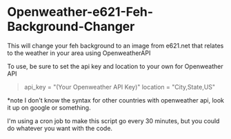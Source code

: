 # Openweather-e621-Feh-Background-Changer
This will change your feh background to an image from e621.net that relates to the weather in your area using OpenweatherAPI

To use, be sure to set the api key and location to your own for Openweather API

> api_key = "(Your Openweather API Key)"
> location = "City,State,US"

*note I don't know the syntax for other countries with openweather api, look it up on google or something.

I'm using a cron job to make this script go every 30 minutes, but you could do whatever you want with the code.
